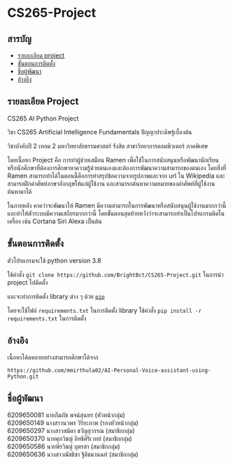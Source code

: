 # CS265-Project

## สารบัญ

- [รายละเอียด project](#รายละเอียด-project)
- [ขั้นตอนการติดตั้ง](#ขั้นตอนการติดตั้ง)
- [ชื่อผู้พัฒนา](#ชื่อผู้พัฒนา)
- [อ้างอิง](#อ้างอิง)

## รายละเอียด Project

CS265 AI Python Project

วิชา CS265 Artificial Intelligence Fundamentals ปัญญาประดิษฐ์เบื้องต้น

วิชาบังคับปี 2 เทอม 2 มหาวิทยาลัยธรรมศาสตร์ รังสิต สาขาวิทยาการคอมพิวเตอร์ ภาคพิเศษ

โดยเนื้อหา Project คือ การทำผู้ช่วยเสมือน Ramen เพื่อใช้ในการสนับสนุนหรือพัฒนานักเรียนหรือนักศึกษาที่ต้องการศึกษาหาความรู้ด้วยตนเองและต้องการพัฒนาความสามารถของตนเอง โดยสิ่งที่ Ramen สามารถทำได้ในตอนนี้คือการทำสรุปข้อความจากรูปภาพและจาก url ใน Wikipedia และสามารถฝึกคำศัพท์ภาษาอังกฤษให้แก่ผู้ใช้งาน และสามารถค้นหาความหมายของคำศัพท์ที่ผู้ใช้งานค้นหามาได้ 

ในภายหลัง คาดว่าจะพัฒนาให้ Ramen มีความสามารถในการพัฒนาหรือสนับสนุนผู้ใช้งานมากกว่านี้ และทำให้ตัวระบบมีความเสถียรมากกว่านี้ โดยขั้นตอนสุดท้ายหวังว่าจะสามารถทำเป็นโปรแกรมติดในเครื่อง เช่น Cortana Siri Alexa เป็นต้น

## ขั้นตอนการติดตั้ง

ตัวโปรแกรมจะใช้ python version 3.8

ใช้คำสั่ง `git clone https://github.com/BrightBct/CS265-Project.git` ในการนำ project ไปติดตั้ง

และจะทำการติดตั้ง library ต่าง ๆ ด้วย [`pip`](https://pypi.org/project/stronghold/)

โดยจะใช้ไฟล์ `requirements.txt` ในการติดตั้ง library ใช้คำสั่ง `pip install -r requirements.txt` ในการติดตั้ง

## อ้างอิง

เนื้อหาโค้ดหลายอย่างสามารถศึกษาได้จาก 

    https://github.com/mmirthula02/AI-Personal-Voice-assistant-using-Python.git

## ชื่อผู้พัฒนา

6209650081 นายภีมภัช พจน์สุนทร (หัวหน้ากลุ่ม)<br/>
6209650149 นางสาวนวพร วิริยะภาพ (รองหัวหน้ากลุ่ม)<br/>
6209650297 นางสาวสมิตา ขวัญสุวรรณ (สมาชิกกลุ่ม)<br/>
6209650370 นายศุภวิชญ์ อิทธิศิริเวทย์ (สมาชิกกลุ่ม)<br/>
6209650586 นายพีรวิชญ์ บุตรสา (สมาชิกกลุ่ม)<br/>
6209650636 นางสาวณัชธิชา ฐิติธนานนท์ (สมาชิกกลุ่ม)
